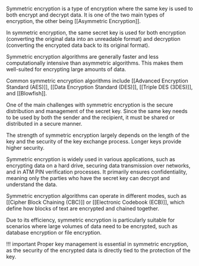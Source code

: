 Symmetric encryption is a type of encryption where the same key is used to both encrypt and decrypt data. It is one of the two main types of encryption, the other being [[Asymmetric Encryption]]. 

In symmetric encryption, the same secret key is used for both encryption (converting the original data into an unreadable format) and decryption (converting the encrypted data back to its original format).

Symmetric encryption algorithms are generally faster and less computationally intensive than asymmetric algorithms. This makes them well-suited for encrypting large amounts of data.

Common symmetric encryption algorithms include [[Advanced Encryption Standard (AES)]], [[Data Encryption Standard (DES)]], [[Triple DES (3DES)]], and [[Blowfish]].

One of the main challenges with symmetric encryption is the secure distribution and management of the secret key. Since the same key needs to be used by both the sender and the recipient, it must be shared or distributed in a secure manner.

The strength of symmetric encryption largely depends on the length of the key and the security of the key exchange process. Longer keys provide higher security.

Symmetric encryption is widely used in various applications, such as encrypting data on a hard drive, securing data transmission over networks, and in ATM PIN verification processes. It primarily ensures confidentiality, meaning only the parties who have the secret key can decrypt and understand the data.

Symmetric encryption algorithms can operate in different modes, such as [[Cipher Block Chaining (CBC)]] or [[Electronic Codebook (ECB)]], which define how blocks of text are encrypted and chained together.

Due to its efficiency, symmetric encryption is particularly suitable for scenarios where large volumes of data need to be encrypted, such as database encryption or file encryption.

!!! important
    Proper key management is essential in symmetric encryption, as the security of the encrypted data is directly tied to the protection of the key.



